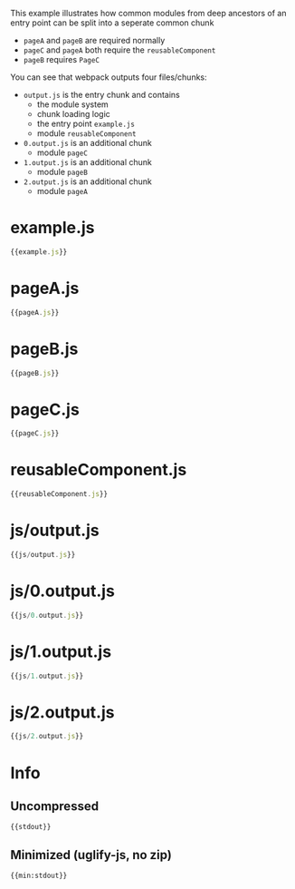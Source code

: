 This example illustrates how common modules from deep ancestors of an entry point can be split into a seperate common chunk

* `pageA` and `pageB` are required normally
* `pageC` and `pageA` both require the `reusableComponent`
* `pageB` requires `PageC`

You can see that webpack outputs four files/chunks:

* `output.js` is the entry chunk and contains
  * the module system
  * chunk loading logic
  * the entry point `example.js`
  * module `reusableComponent`
* `0.output.js` is an additional chunk
  * module `pageC`
* `1.output.js` is an additional chunk
  * module `pageB`
* `2.output.js` is an additional chunk
  * module `pageA`


# example.js

``` javascript
{{example.js}}
```

# pageA.js

``` javascript
{{pageA.js}}
```

# pageB.js

``` javascript
{{pageB.js}}
```

# pageC.js

``` javascript
{{pageC.js}}
```

# reusableComponent.js

``` javascript
{{reusableComponent.js}}
```

# js/output.js

``` javascript
{{js/output.js}}
```

# js/0.output.js

``` javascript
{{js/0.output.js}}
```

# js/1.output.js

``` javascript
{{js/1.output.js}}
```

# js/2.output.js

``` javascript
{{js/2.output.js}}
```

# Info

## Uncompressed

```
{{stdout}}
```

## Minimized (uglify-js, no zip)

```
{{min:stdout}}
```
